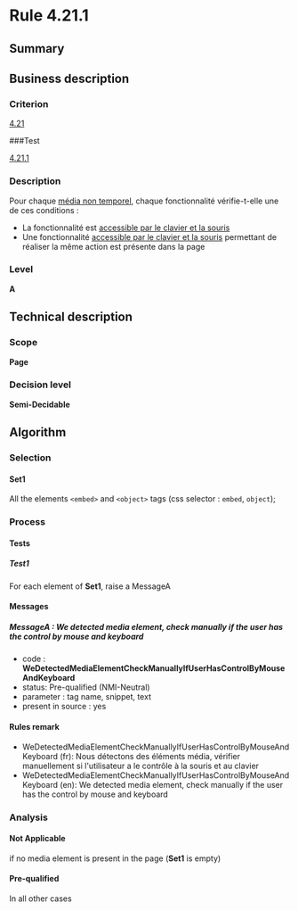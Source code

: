 # Rule 4.21.1

## Summary

## Business description

### Criterion

[4.21](http://references.modernisation.gouv.fr/rgaa/criteres.html#crit-4-21)

###Test

[4.21.1](http://references.modernisation.gouv.fr/rgaa/criteres.html#test-4-21-1)

### Description

Pour chaque <a href="http://references.modernisation.gouv.fr/rgaa/glossaire.html#mdia-non-temporel">m&eacute;dia non temporel</a>, chaque fonctionnalit&eacute; v&eacute;rifie-t-elle une de ces conditions : 
 
 * La fonctionnalit&eacute; est <a href="http://references.modernisation.gouv.fr/rgaa/glossaire.html#accessible-et-activable-par-le-clavier-et-la-souris">accessible par le clavier et la souris</a> 
 * Une fonctionnalit&eacute; <a href="http://references.modernisation.gouv.fr/rgaa/glossaire.html#accessible-et-activable-par-le-clavier-et-la-souris">accessible par le clavier et la souris</a> permettant de r&eacute;aliser la m&ecirc;me action est pr&eacute;sente dans la page 


### Level

**A**

## Technical description

### Scope

**Page**

### Decision level

**Semi-Decidable**

## Algorithm

### Selection

#### Set1

All the elements `<embed>` and `<object>` tags (css selector : `embed`, `object`);

### Process

#### Tests

##### Test1

For each element of **Set1**, raise a MessageA

#### Messages

##### MessageA : We detected media element, check manually if the user has the control by mouse and keyboard

-    code : **WeDetectedMediaElementCheckManuallyIfUserHasControlByMouseAndKeyboard** 
-    status: Pre-qualified (NMI-Neutral)
-    parameter : tag name, snippet, text
-    present in source : yes

#### Rules remark

 * WeDetectedMediaElementCheckManuallyIfUserHasControlByMouseAndKeyboard (fr): Nous d&eacute;tectons des &eacute;l&eacute;ments m&eacute;dia, v&eacute;rifier manuellement si l'utilisateur a le contrôle à la souris et au clavier
 * WeDetectedMediaElementCheckManuallyIfUserHasControlByMouseAndKeyboard (en): We detected media element, check manually if the user has the control by mouse and keyboard

### Analysis

#### Not Applicable

if no media element is present in the page (**Set1** is empty)

#### Pre-qualified

In all other cases
